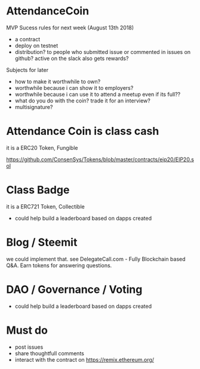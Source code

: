 
# AttendanceCoin

MVP Sucess rules for next week (August 13th 2018)
- a contract
- deploy on testnet
- distribution? to people who submitted issue or commented in issues on github? active on the slack also gets rewards?

Subjects for later
- how to make it worthwhile to own? 
- worthwhile because i can show it to employers? 
- worthwhile because i can use it to attend a meetup even if its full??
- what do you do with the coin? trade it for an interview?
- multisignature?

# Attendance Coin is class cash
it is a ERC20 Token, Fungible

https://github.com/ConsenSys/Tokens/blob/master/contracts/eip20/EIP20.sol

# Class Badge
it is a ERC721 Token, Collectible

- could help build a leaderboard based on dapps created

# Blog / Steemit

we could implement that. see DelegateCall.com - Fully Blockchain based Q&A. Earn tokens for answering questions.

# DAO / Governance / Voting

- could help build a leaderboard based on dapps created

# Must do

- post issues
- share thoughtfull comments
- interact with the contract on https://remix.ethereum.org/
